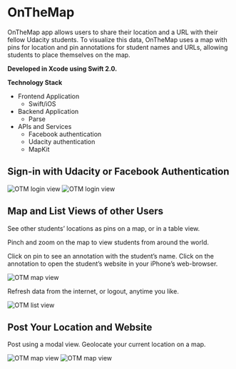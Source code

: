 # OnTheMap

OnTheMap app allows users to share their location and a URL with their fellow Udacity students. To visualize this data, OnTheMap uses a map with pins for location and pin annotations for student names and URLs, allowing students to place themselves on the map.

**Developed in Xcode using Swift 2.0.**

**Technology Stack**
* Frontend Application
  * Swift/iOS
* Backend Application
  * Parse
* APIs and Services
  * Facebook authentication
  * Udacity authentication
  * MapKit

## Sign-in with Udacity or Facebook Authentication

![OTM login view](/doc/otm11.png) 
![OTM login view](/doc/otm11-1.png)

## Map and List Views of other Users
See other students’ locations as pins on a map, or in a table view.

Pinch and zoom on the map to view students from around the world.

Click on pin to see an annotation with the student’s name. Click on the annotation to open the student’s website in your iPhone’s web-browser.

![OTM map view](/doc/otm12.png)

Refresh data from the internet, or logout, anytime you like.

![OTM list view](/doc/otm13.png)

## Post Your Location and Website

Post using a modal view. Geolocate your current location on a map.

![OTM map view](/doc/otm14-0.png) 
![OTM map view](/doc/otm14.png)

